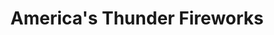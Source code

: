 ---
title: "America's Thunder Fireworks"
url: /shepherdsville/americas-thunder-fireworks/
shop: Pyrotechnik
---